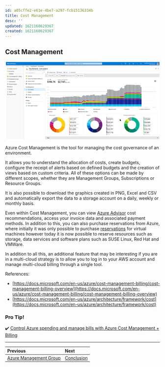 ```yaml
---
id: a05cffe2-e61e-4be7-a297-fcb15136334b
title: Cost Management
desc: ''
updated: 1621160629367
created: 1621160629367
---
```

## Cost Management

![cost-management](./assets/images/cost-management.png)

Azure Cost Management is the tool for managing the cost governance of an environment.

It allows you to understand the allocation of costs, create budgets, configure the receipt of alerts based on defined budgets and the creation of views based on custom criteria. All of these options can be made by different scopes, whether they are Management Groups, Subscriptions or Resource Groups.

It is also possible to download the graphics created in PNG, Excel and CSV and automatically export the data to a storage account on a daily, weekly or monthly basis.

Even within Cost Management, you can view [Azure Advisor](https://docs.microsoft.com/en-us/azure/advisor/advisor-overview) cost recommendations, access your invoice data and associated payment methods. In addition to this, you can also purchase reservations from Azure, where initially it was only possible to purchase [reservations](https://docs.microsoft.com/en-us/azure/cost-management-billing/reservations/save-compute-costs-reservations) for virtual machines however today it is now possible to reserve resources such as storage, data services and software plans such as SUSE Linux, Red Hat and VMWare.

In addition to all this, an additional feature that may be interesting if you are in a multi-cloud strategy is to allow you to log in to your AWS account and manage multi-cloud billing through a single tool.

References:
* [https://docs.microsoft.com/en-us/azure/cost-management-billing/cost-management-billing-overview](https://docs.microsoft.com/en-us/azure/cost-management-billing/cost-management-billing-overview)
* [https://docs.microsoft.com/en-us/azure/architecture/framework/cost](https://docs.microsoft.com/en-us/azure/architecture/framework/cost)

### Pro Tip!

✔️ [Control Azure spending and manage bills with Azure Cost Management + Billing](https://docs.microsoft.com/en-us/learn/paths/control-spending-manage-bills/)

---

Previous| Next |
:----- |:-----
[Azure Management Group](management-group.md)| [Conclusion](conclusion.md)
